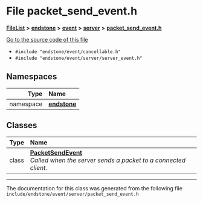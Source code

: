 

# File packet\_send\_event.h



[**FileList**](files.md) **>** [**endstone**](dir_6cf277b678674f97c7a2b6b3b2447b33.md) **>** [**event**](dir_f1d783c0ad83ee143d16e768ebca51c8.md) **>** [**server**](dir_77022909323d5ad872c4820a738a5429.md) **>** [**packet\_send\_event.h**](packet__send__event_8h.md)

[Go to the source code of this file](packet__send__event_8h_source.md)



* `#include "endstone/event/cancellable.h"`
* `#include "endstone/event/server/server_event.h"`













## Namespaces

| Type | Name |
| ---: | :--- |
| namespace | [**endstone**](namespaceendstone.md) <br> |


## Classes

| Type | Name |
| ---: | :--- |
| class | [**PacketSendEvent**](classendstone_1_1PacketSendEvent.md) <br>_Called when the server sends a packet to a connected client._  |



















































------------------------------
The documentation for this class was generated from the following file `include/endstone/event/server/packet_send_event.h`

